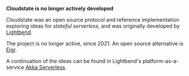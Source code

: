 **Cloudstate is no longer actively developed**

Cloudstate was an open source protocol and reference implementation exploring ideas for _stateful serverless_, and was originally developed by [Lightbend].

The project is no longer active, since 2021. An open source alternative is [Eigr].

A continuation of the ideas can be found in Lightbend's platform-as-a-service [Akka Serverless].

[Lightbend]: https://www.lightbend.com
[Eigr]: https://eigr.io
[Akka Serverless]: https://www.lightbend.com/akka-serverless
